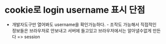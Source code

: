 # cookie로 login username 표시 단점
- 개발자도구만 열어봐도 username을 확인가능하다. - 조작도 가능해서 직접적인 정보들은 브라우저로 안보내고 서버에 들고있고 브라우저에서는 알아낼수없게 만든다
=> session
